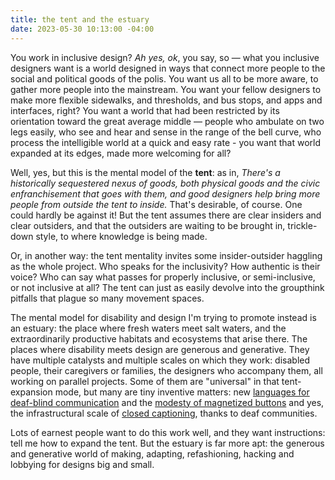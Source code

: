 ```yaml
---
title: the tent and the estuary
date: 2023-05-30 10:13:00 -04:00
---
```


You work in inclusive design? *Ah yes, ok*, you say, so — what you inclusive designers want is a world designed in ways that connect more people to the social and political goods of the polis. You want us all to be more aware, to gather more people into the mainstream. You want your fellow designers to make more flexible sidewalks, and thresholds, and bus stops, and apps and interfaces, right? You want a world that had been restricted by its orientation toward the great average middle — people who ambulate on two legs easily, who see and hear and sense in the range of the bell curve, who process the intelligible world at a quick and easy rate - you want that world expanded at its edges, made more welcoming for all?

Well, yes, but this is the mental model of the **tent**: as in, *There's a historically sequestered nexus of goods, both physical goods and the civic enfranchisement that goes with them, and good designers help bring more people from outside the tent to inside.* That's desirable, of course. One could hardly be against it! But the tent assumes there are clear insiders and clear outsiders, and that the outsiders are waiting to be brought in, trickle-down style, to where knowledge is being made.

Or, in another way: the tent mentality invites some insider-outsider haggling as the whole project. Who speaks for the inclusivity? How authentic is their voice? Who can say what passes for properly inclusive, or semi-inclusive, or not inclusive at all? The tent can just as easily devolve into the groupthink pitfalls that plague so many movement spaces.

The mental model for disability and design I'm trying to promote instead is an estuary: the place where fresh waters meet salt waters, and the extraordinarily productive habitats and ecosystems that arise there. The places where disability meets design are generous and generative. They have multiple catalysts and multiple scales on which they work: disabled people, their caregivers or families, the designers who accompany them, all working on parallel projects. Some of them are "universal" in that tent-expansion mode, but many are tiny inventive matters: new [languages for deaf-blind communication](https://www.youtube.com/watch?v=8im72wFTa9Y&t=3s) and the [modesty of magnetized buttons](https://magnaready.com/)  and yes, the infrastructural scale of [closed captioning](https://www.ncicap.org/history-of-cc), thanks to deaf communities.

Lots of earnest people want to do this work well, and they want instructions: tell me how to expand the tent. But the estuary is far more apt: the generous and generative world of making, adapting, refashioning, hacking and lobbying for designs big and small.

